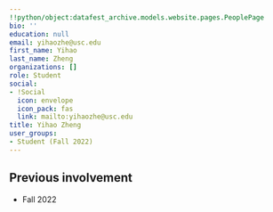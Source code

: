 ```yaml
---
!!python/object:datafest_archive.models.website.pages.PeoplePage
bio: ''
education: null
email: yihaozhe@usc.edu
first_name: Yihao
last_name: Zheng
organizations: []
role: Student
social:
- !Social
  icon: envelope
  icon_pack: fas
  link: mailto:yihaozhe@usc.edu
title: Yihao Zheng
user_groups:
- Student (Fall 2022)
---
```



## Previous involvement

* Fall 2022

